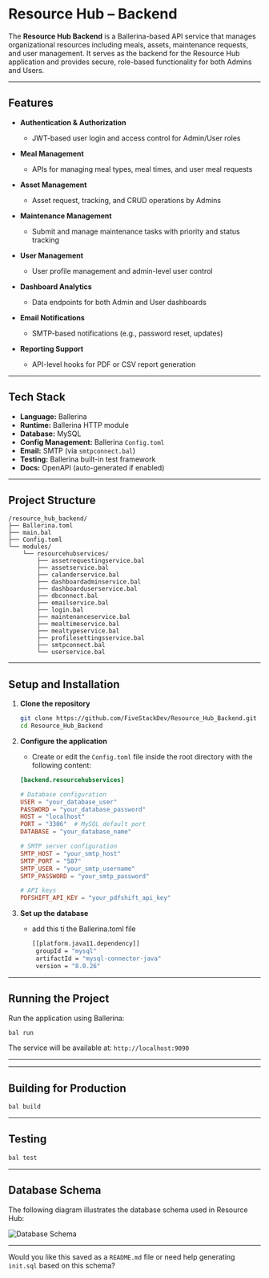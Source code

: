 # Resource Hub – Backend

The **Resource Hub Backend** is a Ballerina-based API service that manages organizational resources including meals, assets, maintenance requests, and user management. It serves as the backend for the Resource Hub application and provides secure, role-based functionality for both Admins and Users.

---

## Features

* **Authentication & Authorization**

  * JWT-based user login and access control for Admin/User roles
* **Meal Management**

  * APIs for managing meal types, meal times, and user meal requests
* **Asset Management**

  * Asset request, tracking, and CRUD operations by Admins
* **Maintenance Management**

  * Submit and manage maintenance tasks with priority and status tracking
* **User Management**

  * User profile management and admin-level user control
* **Dashboard Analytics**

  * Data endpoints for both Admin and User dashboards
* **Email Notifications**

  * SMTP-based notifications (e.g., password reset, updates)
* **Reporting Support**

  * API-level hooks for PDF or CSV report generation

---

## Tech Stack

* **Language:** Ballerina
* **Runtime:** Ballerina HTTP module
* **Database:** MySQL
* **Config Management:** Ballerina `Config.toml`
* **Email:** SMTP (via `smtpconnect.bal`)
* **Testing:** Ballerina built-in test framework
* **Docs:** OpenAPI (auto-generated if enabled)

---

## Project Structure

```
/resource_hub_backend/
├── Ballerina.toml
├── main.bal
├── Config.toml
└── modules/
    └── resourcehubservices/
        ├── assetrequestingservice.bal
        ├── assetservice.bal
        ├── calanderservice.bal
        ├── dashboardadminservice.bal
        ├── dashboarduserservice.bal
        ├── dbconnect.bal
        ├── emailservice.bal
        ├── login.bal
        ├── maintenanceservice.bal
        ├── mealtimeservice.bal
        ├── mealtypeservice.bal
        ├── profilesettingsservice.bal
        ├── smtpconnect.bal
        └── userservice.bal
```

---

## Setup and Installation

1. **Clone the repository**

   ```bash
   git clone https://github.com/FiveStackDev/Resource_Hub_Backend.git
   cd Resource_Hub_Backend
   ```

2. **Configure the application**

   * Create or edit the `Config.toml` file inside the root directory with the following content:

   ```toml
   [backend.resourcehubservices]

   # Database configuration
   USER = "your_database_user"
   PASSWORD = "your_database_password"
   HOST = "localhost"
   PORT = "3306"  # MySQL default port
   DATABASE = "your_database_name"

   # SMTP server configuration
   SMTP_HOST = "your_smtp_host"
   SMTP_PORT = "587"
   SMTP_USER = "your_smtp_username"
   SMTP_PASSWORD = "your_smtp_password"

   # API keys
   PDFSHIFT_API_KEY = "your_pdfshift_api_key"
   ```

3. **Set up the database**

   * add this ti the Ballerina.toml file

     ```bash
     [[platform.java11.dependency]]
      groupId = "mysql"
      artifactId = "mysql-connector-java"
      version = "8.0.26"
     ```

---

## Running the Project

Run the application using Ballerina:

```bash
bal run
```

The service will be available at:
`http://localhost:9090`

---

---

## Building for Production

```bash
bal build
```

---

## Testing

```bash
bal test
```

---

## Database Schema

The following diagram illustrates the database schema used in Resource Hub:

![Database Schema](https://github.com/user-attachments/assets/e088cbaa-932e-4030-a9ce-941d1d92ca4c)

---

Would you like this saved as a `README.md` file or need help generating `init.sql` based on this schema?
